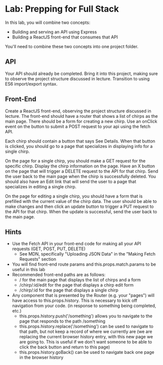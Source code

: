 #  Lab: Prepping for Full Stack


In this lab, you will combine two concepts:

* Building and serving an API using Express
* Building a ReactJS front-end that consumes that API

You'll need to combine these two concepts into one project folder.

## API
Your API should already be completed. Bring it into this project, making sure to observe the project structure discussed in lecture. Transition to using ES6 import/export syntax.

## Front-End
Create a ReactJS front-end, observing the project structure discussed in lecture. The front-end should have a router that shows a list of chirps as the main page. There should be a form for creating a new chirp. Use an onClick event on the button to submit a POST request to your api using the fetch API.

Each chirp should contain a button that says See Details. When that button is clicked, you should go to a page that specializes in displaying info for a single chirp.

On the page for a single chirp, you should make a GET request for the specific chirp. Display the chirp information on the page. Have an X button on the page that will trigger a DELETE request to the API for that chirp. Send the user back to the main page when the chirp is successfully deleted. You should also have an Edit link that will send the user to a page that specializes in editing a single chirp.

On the page for editing a single chirp, you should have a form that is prefilled with the current value of the chirp data. The user should be able to make changes and then click an update button to trigger a PUT request to the API for that chirp. When the update is successful, send the user back to the main page.

## Hints
* Use the Fetch API in your front-end code for making all your API requests (GET, POST, PUT, DELETE)
  * See MDN, specifically "Uploading JSON Data" in the "Making Fetch Requests" section
* You will find front-end route params and this.props.match.params to be useful in this lab
* Recommended front-end paths are as follows:
  * / for the main page that displays the list of chirps and a form
  * /chirp/:id/edit for the page that displays a chirp edit form
  * /chirp/:id for the page that displays a single chirp
* Any component that is presented by the Router (e.g. your "pages") will have access to this.props.history. This is necessary to kick off navigation from your code. (in response to something being completed, etc.)
  * this.props.history.push('/something') allows you to navigate to the page that responds to the path /something
  * this.props.history.replace('/something') can be used to navigate to that path, but not keep a record of where we currently are (we are replacing the current browser history entry, with this new page we are going to. This is useful if we don't want someone to be able to click the back button and return to this page)
  * this.props.history.goBack() can be used to navigate back one page in the browser history
